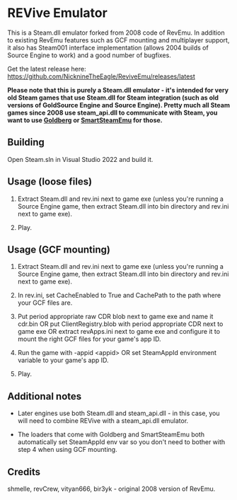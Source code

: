 # REVive Emulator

This is a Steam.dll emulator forked from 2008 code of RevEmu. In addition to existing RevEmu features such as GCF mounting and multiplayer support, it also has Steam001 interface implementation (allows 2004 builds of Source Engine to work) and a good number of bugfixes.

Get the latest release here: https://github.com/NicknineTheEagle/ReviveEmu/releases/latest

**Please note that this is purely a Steam.dll emulator - it's intended for very old Steam games that use Steam.dll for Steam integration (such as old versions of GoldSource Engine and Source Engine). Pretty much all Steam games since 2008 use steam_api.dll to communicate with Steam, you want to use [Goldberg](https://github.com/Detanup01/gbe_fork) or [SmartSteamEmu](https://cs.rin.ru/forum/viewtopic.php?f=29&t=62935) for those.**

## Building

Open Steam.sln in Visual Studio 2022 and build it.

## Usage (loose files)

1. Extract Steam.dll and rev.ini next to game exe (unless you're running a Source Engine game, then extract Steam.dll into bin directory and rev.ini next to game exe).

2. Play.

## Usage (GCF mounting)

1. Extract Steam.dll and rev.ini next to game exe (unless you're running a Source Engine game, then extract Steam.dll into bin directory and rev.ini next to game exe).

2. In rev.ini, set CacheEnabled to True and CachePath to the path where your GCF files are.

3. Put period appropriate raw CDR blob next to game exe and name it cdr.bin OR put ClientRegistry.blob with period appropriate CDR next to game exe OR extract revApps.ini next to game exe and configure it to mount the right GCF files for your game's app ID.

4. Run the game with -appid \<appid\> OR set SteamAppId environment variable to your game's app ID.

5. Play.

## Additional notes
* Later engines use both Steam.dll and steam_api.dll - in this case, you will need to combine REVive with a steam_api.dll emulator.

* The loaders that come with Goldberg and SmartSteamEmu both automatically set SteamAppId env var so you don't need to bother with step 4 when using GCF mounting.

## Credits

shmelle, revCrew, vityan666, bir3yk - original 2008 version of RevEmu.
